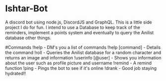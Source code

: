 # Ishtar-Bot
A discord bot using node.js, DiscordJS and GraphQL.
This is a little side project I do for fun. I intend to use a Database to keep track of the reminders, implement a points system and eventually to query the Anilist database other things.

#Commands
!help - DM's you a list of commands
!help [command] - Details the command
!roll - Queries the Anilist database for a random character and returns an image and information
!userinfo [@user] - Shows you information about the user such as profile picture and username
!remind - A remind function
!ping - Pings the bot to see if it's online
!drank - Good job staying hydrated!!

